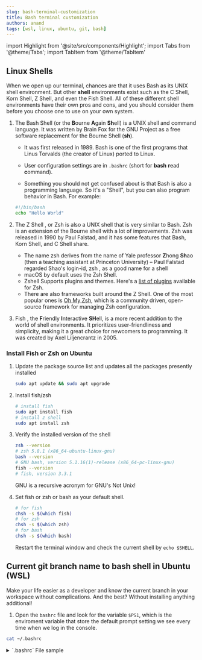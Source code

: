 ```yaml
---
slug: bash-terminal-customization
title: Bash terminal customization
authors: anand
tags: [wsl, linux, ubuntu, git, bash]
---
```


import Highlight from '@site/src/components/Highlight';
import Tabs from '@theme/Tabs';
import TabItem from '@theme/TabItem'

## <Highlight color='#800031' highlight='fg' fontWeight='bold'> Linux Shells </Highlight>

When we open up our terminal, chances are that it uses Bash as its UNIX shell environment. But other **shell** environments exist such as the C Shell, Korn Shell, Z Shell, and even the Fish Shell. All of these different shell environments have their own pros and cons, and you should consider them before you choose one to use on your own system.

<!--truncate-->

1. The <Highlight color='#25c2a0'> Bash </Highlight> Shell (or the **B**ourne **A**gain **Sh**ell) is a UNIX shell and command language. It was written by Brain Fox for the GNU Project as a free software replacement for the Bourne Shell (**sh**). 

      * It was first released in 1989. Bash is one of the first programs that Linus Torvalds (the creator of Linux) ported to Linux.

      * User configuration settings are in `.bashrc` (short for **bash** **r**ead **c**ommand).

      * Something you should not get confused about is that Bash is also a programming language. So it's a "Shell", but you can also program behavior in Bash. For example:

      ```sh
      #!/bin/bash
      echo "Hello World"
      ```
2. The <Highlight color='#25c2a0'> Z Shell </Highlight>, or <Highlight color='#25c2a0'> Zsh </Highlight> is also a UNIX shell that is very similar to Bash. Zsh is an extension of the Bourne shell with a lot of improvements. Zsh was released in 1990 by Paul Falstad, and it has some features that Bash, Korn Shell, and C Shell share.

      * The name zsh derives from the name of Yale professor **Z**hong **Sh**ao (then a teaching assistant at Princeton University) – Paul Falstad regarded Shao's login-id, <Highlight color='#25c2a0'> zsh </Highlight>, as a good name for a shell
      * macOS by default uses the Zsh Shell.
      * Zshell Supports plugins and themes. Here's a [list of plugins](https://github.com/unixorn/awesome-zsh-plugins) available for Zsh.
      * There are also frameworks built around the Z Shell. One of the most popular ones is [Oh My Zsh](https://ohmyz.sh/), which is a community driven, open-source framework for managing Zsh configuration.

3. <Highlight color='#25c2a0'> Fish </Highlight>, the **F**riendly **I**nteractive **SH**ell, is a more recent addition to the world of shell environments. It prioritizes user-friendliness and simplicity, making it a great choice for newcomers to programming. It was created by Axel Liljencrantz in 2005.

### <Highlight color='#004080' highlight='fg' fontWeight='bold'> Install Fish or Zsh on Ubuntu </Highlight>

1. Update the package source list and updates all the packages presently installed

      ```sh
      sudo apt update && sudo apt upgrade
      ```
2. Install fish/zsh

      ```sh
      # install fish
      sudo apt install fish
      # install z shell
      sudo apt install zsh
      ```
3. Verify the installed version of the shell

      ```sh
      zsh --version
      # zsh 5.8.1 (x86_64-ubuntu-linux-gnu)
      bash --version
      # GNU bash, version 5.1.16(1)-release (x86_64-pc-linux-gnu)
      fish --version
      # fish, version 3.3.1
      ```

      <Highlight color='#25c2a0'> GNU </Highlight> is a recursive acronym for <Highlight color='#004080' highlight='fg' fontWeight='bold'> GNU's Not Unix! </Highlight>

4. Set fish or zsh or bash as your default shell.

      ```sh
      # for fish
      chsh -s $(which fish)
      # for zsh
      chsh -s $(which zsh)
      # for bash
      chsh -s $(which bash)
      ```
      
      Restart the terminal window and check the current shell by `echo $SHELL`.

## <Highlight color='#800031' highlight='fg' fontWeight='bold'> Current git branch name to bash shell in Ubuntu (WSL) </Highlight>

Make your life easier as a developer and know the current branch in your workspace without complications. And the best? Without installing anything additional!

1. Open the `bashrc` file and look for the variable `$PS1`, which is the enviroment variable that store the default prompt setting we see every time when we log in the console.

```bash
cat ~/.bashrc
```

<details>
  <summary>`.bashrc` File sample</summary>
  <div>
```sh title="~/.bashrc"
# ~/.bashrc: executed by bash(1) for non-login shells.
# see /usr/share/doc/bash/examples/startup-files (in the package bash-doc)
# for examples

# If not running interactively, don't do anything
case $- in
    *i*) ;;
      *) return;;
esac

# don't put duplicate lines or lines starting with space in the history.
# See bash(1) for more options
HISTCONTROL=ignoreboth

# append to the history file, don't overwrite it
shopt -s histappend

# for setting history length see HISTSIZE and HISTFILESIZE in bash(1)
HISTSIZE=1000
HISTFILESIZE=2000

# check the window size after each command and, if necessary,
# update the values of LINES and COLUMNS.
shopt -s checkwinsize

# If set, the pattern "**" used in a pathname expansion context will
# match all files and zero or more directories and subdirectories.
#shopt -s globstar

# make less more friendly for non-text input files, see lesspipe(1)
[ -x /usr/bin/lesspipe ] && eval "$(SHELL=/bin/sh lesspipe)"

# set variable identifying the chroot you work in (used in the prompt below)
if [ -z "${debian_chroot:-}" ] && [ -r /etc/debian_chroot ]; then
    debian_chroot=$(cat /etc/debian_chroot)
fi

# set a fancy prompt (non-color, unless we know we "want" color)
case "$TERM" in
    xterm-color|*-256color) color_prompt=yes;;
esac

# uncomment for a colored prompt, if the terminal has the capability; turned
# off by default to not distract the user: the focus in a terminal window
# should be on the output of commands, not on the prompt
#force_color_prompt=yes

if [ -n "$force_color_prompt" ]; then
    if [ -x /usr/bin/tput ] && tput setaf 1 >&/dev/null; then
        # We have color support; assume it's compliant with Ecma-48
        # (ISO/IEC-6429). (Lack of such support is extremely rare, and such
        # a case would tend to support setf rather than setaf.)
        color_prompt=yes
    else
        color_prompt=
    fi
fi

# highlight-start
if [ "$color_prompt" = yes ]; then
    PS1='${debian_chroot:+($debian_chroot)}\[\033[01;32m\]\u@\h\[\033[00m\]:\[\033[01;34m\]\w\[\033[00m\]\$ '
else
    PS1='${debian_chroot:+($debian_chroot)}\u@\h:\w\$ '
# highlight-end
fi
unset color_prompt force_color_prompt

# If this is an xterm set the title to user@host:dir
case "$TERM" in
xterm*|rxvt*)
    PS1="\[\e]0;${debian_chroot:+($debian_chroot)}\u@\h: \w\a\]$PS1"
    ;;
*)
    ;;
esac

# enable color support of ls and also add handy aliases
if [ -x /usr/bin/dircolors ]; then
    test -r ~/.dircolors && eval "$(dircolors -b ~/.dircolors)" || eval "$(dircolors -b)"
    alias ls='ls --color=auto'
    #alias dir='dir --color=auto'
    #alias vdir='vdir --color=auto'

    alias grep='grep --color=auto'
    alias fgrep='fgrep --color=auto'
    alias egrep='egrep --color=auto'
fi

# colored GCC warnings and errors
#export GCC_COLORS='error=01;31:warning=01;35:note=01;36:caret=01;32:locus=01:quote=01'

# some more ls aliases
alias ll='ls -alF'
alias la='ls -A'
alias l='ls -CF'

# Add an "alert" alias for long running commands.  Use like so:
#   sleep 10; alert
alias alert='notify-send --urgency=low -i "$([ $? = 0 ] && echo terminal || echo error)" "$(history|tail -n1|sed -e '\''s/^\s*[0-9]\+\s*//;s/[;&|]\s*alert$//'\'')"'

# Alias definitions.
# You may want to put all your additions into a separate file like
# ~/.bash_aliases, instead of adding them here directly.
# See /usr/share/doc/bash-doc/examples in the bash-doc package.

if [ -f ~/.bash_aliases ]; then
    . ~/.bash_aliases
fi

# enable programmable completion features (you don't need to enable
# this, if it's already enabled in /etc/bash.bashrc and /etc/profile
# sources /etc/bash.bashrc).
if ! shopt -oq posix; then
  if [ -f /usr/share/bash-completion/bash_completion ]; then
    . /usr/share/bash-completion/bash_completion
  elif [ -f /etc/bash_completion ]; then
    . /etc/bash_completion
  fi
fi

export NVM_DIR="$HOME/.nvm"
[ -s "$NVM_DIR/nvm.sh" ] && \. "$NVM_DIR/nvm.sh"  # This loads nvm
[ -s "$NVM_DIR/bash_completion" ] && \. "$NVM_DIR/bash_completion"  # This loads nvm bash_completion

# >>> conda initialize >>>
# !! Contents within this block are managed by 'conda init' !!
__conda_setup="$('/home/actionannad/miniconda3/bin/conda' 'shell.bash' 'hook' 2> /dev/null)"
if [ $? -eq 0 ]; then
    eval "$__conda_setup"
else
    if [ -f "/home/actionannad/miniconda3/etc/profile.d/conda.sh" ]; then
        . "/home/actionannad/miniconda3/etc/profile.d/conda.sh"
    else
        export PATH="/home/actionannad/miniconda3/bin:$PATH"
    fi
fi
unset __conda_setup
# <<< conda initialize <<<



# Load Angular CLI autocompletion.
source <(ng completion script)
conda activate wsl1
```
  </div>
</details>

2. edit the `.bashrc` file as shown below under **New Bashrc** tab using your editor such as nano, vi, vim, etc and save

    ```sh
    nano ~/.bashrc
    ```

<Tabs>
  <TabItem value="default" label="Default Bashrc" default>
    ```sh
    if [ "$color_prompt" = yes ]; then
    # highlight-next-line
        PS1='${debian_chroot:+($debian_chroot)}\[\033[01;32m\]\u@\h\[\033[00m\]:\[\033[01;34m\]\w\[\033[00m\]\$ '
    else
    # highlight-next-line
        PS1='${debian_chroot:+($debian_chroot)}\u@\h:\w\$ '
    fi
    unset color_prompt force_color_prompt
    ```
  </TabItem>
  <TabItem value="modified" label="New Bashrc">
    ```bash
    # highlight-start
    # git branch info if present
    parse_git_branch() {
        git branch 2> /dev/null | sed -e '/^[^*]/d' -e 's/* \(.*\)/ (\1)/'
    }
    # highlight-end

    if [ "$color_prompt" = yes ]; then
    # highlight-next-line
    PS1='${debian_chroot:+($debian_chroot)}\[\033[01;32m\]\u@\h\[\033[00m\]:\[\033[01;34m\]\w\[\033[35m\]$(parse_git_branch)\[\033[36m\]\$\[\033[00m\] '
    else
    # highlight-next-line
    PS1='${debian_chroot:+($debian_chroot)}\u@\h:\w$(parse_git_branch)\$ '
    fi
    unset color_prompt force_color_prompt
    ```
  </TabItem>
</Tabs>

3. To apply the settings, it is necessary to reload the file. We can do this by restarting the terminal or simply reloading the configuration file as below:

```sh
source ~/.bashrc
```

### Values in PS1

| **Code** | **Action**                                                         |
|----------|--------------------------------------------------------------------|
| \u       | User currently logged on the machine;                              |
| \h       | Name of the machine (host), previously registered;                 |
| \H       | Full machine name, previously registered;                          |
| \w       | Full current working directory;                                    |
| \W       | Minified current working directory, base name only (last segment); |

### Color code

|       Color       |     Code     |
|-------------------|--------------|
| Default (Reset)   | [\033[00m]   |
| Red               | [\033[0;31m] |
| Fluorescent Red   | [\033[1;31m] |
| Green             | [\033[0;32m] |
| Fluorescent Green | [\033[1;32m] |
| Yellow            | [\033[0;33m] |
| Blue              | [\033[0;34m] |
| Magenta           | [\033[0;35m] |
| Cyan              | [\033[0;36m] |
| Gray              | [\033[0;37m] |
| Strong White      | [\033[1;37m] |

